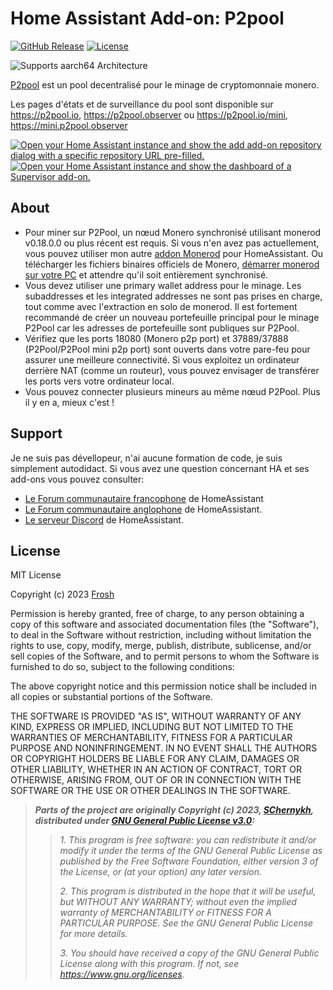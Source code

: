 # Home Assistant Add-on: P2pool

[![GitHub Release][releases-shield]][releases]
[![License][license-shield]](LICENSE)

![Supports aarch64 Architecture][aarch64-shield]

[P2pool][p2pool] est un pool decentralisé pour le minage de cryptomonnaie monero.

Les pages d'états et de surveillance du pool sont disponible sur <https://p2pool.io>,
<https://p2pool.observer> ou <https://p2pool.io/mini>, <https://mini.p2pool.observer>

[![Open your Home Assistant instance and show the add add-on repository dialog
with a specific repository URL pre-filled.][add-repo-shield]][add-repo]
[![Open your Home Assistant instance and show the dashboard of a Supervisor add-on.][add-addon-shield]][add-addon]

## About

- Pour miner sur P2Pool, un nœud Monero synchronisé utilisant monerod v0.18.0.0 ou
  plus récent est requis. Si vous n'en avez pas actuellement, vous pouvez utiliser
  mon autre [addon Monerod][monerod] pour HomeAssistant. Ou télécharger les fichiers
  binaires officiels de Monero, [démarrer monerod sur votre PC][moneronode] et attendre
  qu'il soit entièrement synchronisé.
- Vous devez utiliser une primary wallet address pour le minage. Les subaddresses
  et les integrated addresses ne sont pas prises en charge, tout comme avec l'extraction
  en solo de monerod.
  Il est fortement recommandé de créer un nouveau portefeuille principal pour le
  minage P2Pool car les adresses de portefeuille sont publiques sur P2Pool.
- Vérifiez que les ports 18080 (Monero p2p port) et 37889/37888 (P2Pool/P2Pool mini
  p2p port) sont ouverts dans votre pare-feu pour assurer une meilleure connectivité.
  Si vous exploitez un ordinateur derrière NAT (comme un routeur), vous pouvez envisager
  de transférer les ports vers votre ordinateur local.
- Vous pouvez connecter plusieurs mineurs au même nœud P2Pool. Plus il y en a,
  mieux c'est !

## Support

Je ne suis pas dévellopeur, n'ai aucune formation de code, je suis simplement
autodidact.
Si vous avez une question concernant HA et ses add-ons vous pouvez consulter:

- [Le Forum communautaire francophone][hacf] de HomeAssistant
- [Le Forum communautaire anglophone][forum] de HomeAssistant.
- [Le serveur Discord][discord-ha] de HomeAssistant.

## License

MIT License

Copyright (c) 2023 [Frosh][Frosh]

Permission is hereby granted, free of charge, to any person obtaining a copy
of this software and associated documentation files (the "Software"), to deal
in the Software without restriction, including without limitation the rights
to use, copy, modify, merge, publish, distribute, sublicense, and/or sell
copies of the Software, and to permit persons to whom the Software is
furnished to do so, subject to the following conditions:

The above copyright notice and this permission notice shall be included in all
copies or substantial portions of the Software.

THE SOFTWARE IS PROVIDED "AS IS", WITHOUT WARRANTY OF ANY KIND, EXPRESS OR
IMPLIED, INCLUDING BUT NOT LIMITED TO THE WARRANTIES OF MERCHANTABILITY,
FITNESS FOR A PARTICULAR PURPOSE AND NONINFRINGEMENT. IN NO EVENT SHALL THE
AUTHORS OR COPYRIGHT HOLDERS BE LIABLE FOR ANY CLAIM, DAMAGES OR OTHER
LIABILITY, WHETHER IN AN ACTION OF CONTRACT, TORT OR OTHERWISE, ARISING FROM,
OUT OF OR IN CONNECTION WITH THE SOFTWARE OR THE USE OR OTHER DEALINGS IN THE
SOFTWARE.

> **_Parts of the project are originally Copyright (c) 2023, [SChernykh][p2poolauthor],
> distributed under [GNU General Public License v3.0][p2poollicense]:_**
>
> > _1. This program is free software: you can redistribute it and/or modify it under
> > the terms of the GNU General Public License as published by the Free Software
> > Foundation, either version 3 of the License, or (at your option) any later version._
> >
> > _2. This program is distributed in the hope that it will be useful,
> > but WITHOUT ANY WARRANTY; without even the implied warranty of
> > MERCHANTABILITY or FITNESS FOR A PARTICULAR PURPOSE. See the
> > GNU General Public License for more details._
> >
> > _3. You should have received a copy of the GNU General Public License
> > along with this program. If not, see <https://www.gnu.org/licenses>._

[add-addon]: https://my.home-assistant.io/redirect/supervisor_addon/?addon=c751e21a_p2pool
[add-addon-shield]: https://my.home-assistant.io/badges/supervisor_addon.svg
[add-repo]: https://my.home-assistant.io/redirect/supervisor_add_addon_repository/?repository_url=https%3A//github.com/erdnaxela02/hassio-addons
[add-repo-shield]: https://my.home-assistant.io/badges/supervisor_add_addon_repository.svg
[releases]: https://github.com/erdnaxela02/addon-p2pool/releases
[releases-shield]: https://img.shields.io/github/v/release/erdnaxela02/addon-p2pool
[license-shield]: https://img.shields.io/github/license/erdnaxela02/addon-p2pool
[aarch64-shield]: https://img.shields.io/badge/aarch64-yes-green.svg
[p2pool]: https://github.com/SChernykh/p2pool
[monerod]: https://github.com/erdnaxela02/addon-monerod
[moneronode]: https://sethforprivacy.com/guides/run-a-monero-node-advanced/
[discord-ha]: https://discord.gg/c5DvZ4e
[forum]: https://community.home-assistant.io
[hacf]: https://forum.hacf.fr/
[Frosh]: https://github.com/erdnaxela02
[p2poolauthor]: https://github.com/SChernykh
[p2poollicense]: https://github.com/SChernykh/p2pool/blob/master/LICENSE
